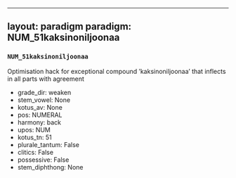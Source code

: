 
---
layout: paradigm
paradigm: NUM_51kaksinoniljoonaa
---
### ` NUM_51kaksinoniljoonaa `

Optimisation hack for exceptional compound ’kaksinoniljoonaa’ that inflects in all parts with agreement
* grade_dir: weaken
* stem_vowel: None
* kotus_av: None
* pos: NUMERAL
* harmony: back
* upos: NUM
* kotus_tn: 51
* plurale_tantum: False
* clitics: False
* possessive: False
* stem_diphthong: None
